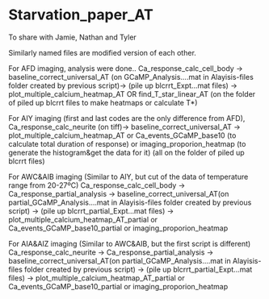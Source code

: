 # Starvation_paper_AT
To share with Jamie, Nathan and Tyler

Similarly named files are modified version of each other.

For AFD imaging, analysis were done..
Ca_response_calc_cell_body -> baseline_correct_universal_AT (on GCaMP_Analysis....mat in Alayisis-files folder created by previous script)-> (pile up blcrrt_Expt...mat files) -> plot_multiple_calcium_heatmap_AT OR find_T_star_linear_AT  (on the folder of piled up blcrrt files to make heatmaps or calculate T*) 

For AIY imaging (first and last codes are the only difference from AFD),
Ca_response_calc_neurite (on tiff)-> baseline_correct_universal_AT  -> plot_multiple_calcium_heatmap_AT or Ca_events_GCaMP_base10 (to calculate total duration of response) or imaging_proporion_heatmap (to generate the histogram&get the data for it) (all on the folder of piled up blcrrt files)

For AWC&AIB imaging (Similar to AIY, but cut of the data of temperature range from 20-27ºC)
Ca_response_calc_cell_body -> Ca_response_partial_analysis -> baseline_correct_universal_AT(on partial_GCaMP_Analysis....mat in Alayisis-files folder created by previous script) -> (pile up blcrrt_partial_Expt...mat files) -> plot_multiple_calcium_heatmap_AT_partial or Ca_events_GCaMP_base10_partial or imaging_proporion_heatmap

For AIA&AIZ imaging (Similar to AWC&AIB, but the first script is different)
Ca_response_calc_neurite -> Ca_response_partial_analysis -> baseline_correct_universal_AT(on partial_GCaMP_Analysis....mat in Alayisis-files folder created by previous script) -> (pile up blcrrt_partial_Expt...mat files) -> plot_multiple_calcium_heatmap_AT_partial or Ca_events_GCaMP_base10_partial or imaging_proporion_heatmap
